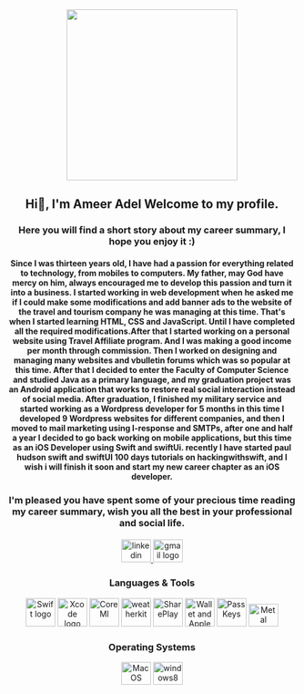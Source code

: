 <div align="center">
</div>


<div align="center">
  <img height="300"  src="https://cdn.geekboots.com/geek/ios-app-meta-1670401648275.jpg"  />
</div>




<h2 align="center">Hi👋, I'm Ameer Adel Welcome to my profile. 
  </h2>
  
  <h3 align="center">
  Here you will find a short story about my career summary, I hope you enjoy it :)
</h3>

<h4 align="center">
Since I was thirteen years old, I have had a passion for everything related to technology, from mobiles to computers. My father, may God have mercy on him, always encouraged me to develop this passion and turn it into a business. I started working in web development when he asked me if I could make some modifications and add banner ads to the website of the travel and tourism company he was managing at this time. That's when I started learning HTML, CSS and JavaScript. Until I have completed all the required modifications.After that I started working on a personal website using Travel Affiliate program. And I was making a good income per month through commission. Then I worked on designing and managing many websites and vbulletin forums which was so popular at this time. After that I decided to enter the Faculty of Computer Science and studied Java as a primary language, and my graduation project was an Android application that works to restore real social interaction instead of social media. After graduation, I finished my military service and started working as a Wordpress developer for 5 months in this time I developed 9 Wordpress websites for different companies, and then I moved to mail marketing using I-response and SMTPs, after one and half a year I decided to go back working on mobile applications, but this time as an iOS Developer using Swift and swiftUi. recently I have started paul hudson swift and swiftUI 100 days tutorials on hackingwithswift, and I wish i will finish it soon and start my new career chapter as an iOS developer. 
</h4>
  <h3 align="center">
I'm pleased you have spent some of your precious time reading my career summary, wish you all the best in your professional and social life.</h3>



<h4 align="center"></h4>



<div align="center">
  <a href="https://www.linkedin.com/in/ameer-adel-b8b673163/" target="_blank">
    <img src="https://raw.githubusercontent.com/maurodesouza/profile-readme-generator/master/src/assets/icons/social/linkedin/default.svg" width="52" height="40" alt="linkedin logo"  />
  </a>
  <a href="mailto:se.ameeradel@gmail.com" target="_blank">
    <img src="https://raw.githubusercontent.com/maurodesouza/profile-readme-generator/master/src/assets/icons/social/gmail/default.svg" width="52" height="40" alt="gmail logo"  />
  </a>

  </a>

</div>




<div align="center">
    <h3>
        Languages & Tools
    </h3>
  <img src="https://developer.apple.com/swift/images/swift-logo.svg" height="50" width="52" alt="Swift logo"  />
  <img src="https://developer.apple.com/assets/elements/icons/xcode-12/xcode-12-96x96_2x.png" height="50" width="52" alt="Xcode logo"  />
  <img src="https://developer.apple.com/assets/elements/icons/core-ml/core-ml-96x96_2x.png" height="50" width="52" alt="CoreMl" />
  <img src="https://developer.apple.com/assets/elements/icons/weatherkit/weatherkit-96x96_2x.png" height="50" width="52" alt="weatherkit"  />
  <img src="https://developer.apple.com/assets/elements/icons/shareplay/shareplay-96x96_2x.png" height="50" width="52" alt="SharePlay"  />
  <img src="https://developer.apple.com/assets/elements/icons/wallet/wallet-96x96_2x.png" height="50" width="52" alt="Wallet and Apple pay"  />
  <img src="https://developer.apple.com/assets/elements/icons/passkeys/passkeys-64x64_2x.png" height="50" width="52" alt="PassKeys"  />
  <img src="https://developer.apple.com/assets/elements/icons/metal/metal-96x96_2x.png" height="40" width="52" alt="Metal"  />


</div>



<div align="center">
  <h3>
     Operating Systems   
  </h3>
  <img src="https://developer.apple.com/licensing-trademarks/images/mac-logo.svg" height="40" width="52" alt="Mac OS logo"  />
  <img src="https://cdn.jsdelivr.net/gh/devicons/devicon/icons/windows8/windows8-original.svg" height="40" width="52" alt="windows8 logo"  />
</div>



